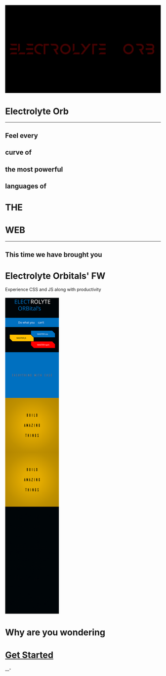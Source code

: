 ![preview](assets/preview.svg)
# Electrolyte Orb
---
## Feel every
## curve of
## the most powerful
## languages of 
# THE
# WEB
---
## This time we have brought you
# Electrolyte Orbitals' FW

Experience CSS and JS along with productivity

![preview](assets/Picture1.svg)


# Why are you wondering
# [Get Started](https://electrolyte-orb.github.io/)
__-